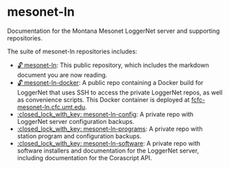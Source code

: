 # mesonet-ln
Documentation for the Montana Mesonet LoggerNet server and supporting repositories.

The suite of mesonet-ln repositories includes:

  - [:unlock: mesonet-ln](https://github.com/mt-climate-office/mesonet-ln): This public repository, which includes the markdown document you are now reading.
  - [:unlock: mesonet-ln-docker](https://github.com/mt-climate-office/mesonet-ln-docker): A public repo containing a Docker build for LoggerNet that uses SSH to access the private LoggerNet repos, as well as convenience scripts. This Docker container is deployed at [fcfc-mesonet-ln.cfc.umt.edu](http://fcfc-mesonet-ln.cfc.umt.edu).
  - [:closed\_lock\_with\_key: mesonet-ln-config](https://github.com/mt-climate-office/mesonet-ln-server): A private repo with LoggerNet server configuration backups.
  - [:closed\_lock\_with\_key: mesonet-ln-programs](https://github.com/mt-climate-office/mesonet-ln-stations): A private repo with station program and configuration backups.
  - [:closed\_lock\_with\_key: mesonet-ln-software](https://github.com/mt-climate-office/mesonet-ln-software): A private repo with software installers and documentation for the LoggerNet server, including documentation for the Corascript API.
  
